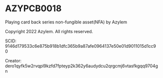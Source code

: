 # AZYPCB0018
Playing card back series non-fungible asset(NFA) by Azylem

Copyright 2022 Azylem. All rights reserved.

SCID: 9146d179533c6e875b918b1dfc365b9a87afe0964137e50e01d9011015d1cc90

Creator: dero1qyfk5w2rvqpl9kzfd7fpteyp2k362y6audydcu2qrgcmj6vtasfkgqq9704gn
